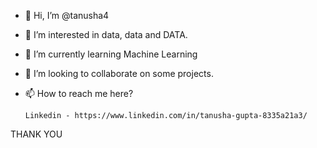 - 👋 Hi, I’m @tanusha4
- 👀 I’m interested in data, data and DATA.
- 🌱 I’m currently learning Machine Learning
- 💞️ I’m looking to collaborate on some projects.
- 📫 How to reach me here?

      Linkedin - https://www.linkedin.com/in/tanusha-gupta-8335a21a3/
      
THANK YOU

<!---
tanusha4/tanusha4 is a ✨ special ✨ repository because its `README.md` (this file) appears on your GitHub profile.
You can click the Preview link to take a look at your changes.
--->
